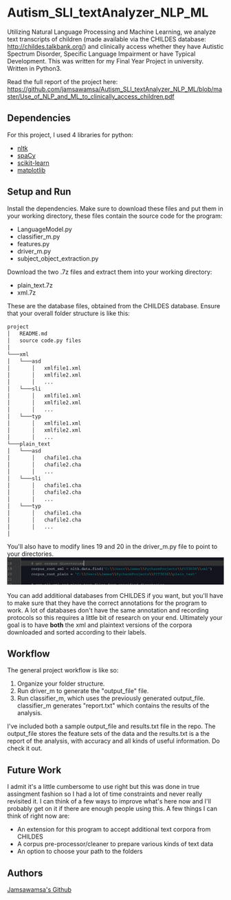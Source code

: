 # Autism_SLI_textAnalyzer_NLP_ML
Utilizing Natural Language Processing and Machine Learning, we analyze text transcripts of children (made available via the CHILDES database: http://childes.talkbank.org/) and clinically access whether they have Autistic Spectrum Disorder, Specific Language Impairment or have Typical Development. This was written for my Final Year Project in university. Written in Python3.

Read the full report of the project here: https://github.com/jamsawamsa/Autism_SLI_textAnalyzer_NLP_ML/blob/master/Use_of_NLP_and_ML_to_clinically_access_children.pdf

## Dependencies
For this project, I used 4 libraries for python:
 - [nltk](http://www.nltk.org/)
 - [spaCy](https://spacy.io/)
 - [scikit-learn](http://scikit-learn.org/)
 - [matplotlib](https://matplotlib.org/)
 
 ## Setup and Run
 Install the dependencies. Make sure to download these files and put them in your working directory, these files contain the source code for the program:
  - LanguageModel.py
  - classifier_m.py
  - features.py
  - driver_m.py
  - subject_object_extraction.py
  
 Download the two .7z files and extract them into your working directory:
  - plain_text.7z
  - xml.7z
  
These are the database files, obtained from the CHILDES database. Ensure that your overall folder structure is like this:
  ```
project
│   README.md
│   source code.py files
│
└───xml
│   └───asd
│       │   xmlfile1.xml
│       │   xmlfile2.xml
│       │   ...
│   └───sli
│       │   xmlfile1.xml
│       │   xmlfile2.xml
│       │   ...
│   └───typ
│       │   xmlfile1.xml
│       │   xmlfile2.xml
│       │   ...
└───plain_text
│   └───asd
│       │   chafile1.cha
│       │   chafile2.cha
│       │   ...
│   └───sli
│       │   chafile1.cha
│       │   chafile2.cha
│       │   ...
│   └───typ
│       │   chafile1.cha
│       │   chafile2.cha
│       │   ...
│   
```
You'll also have to modify lines 19 and 20 in the driver_m.py file to point to your directories. 
![alt text](https://github.com/jamsawamsa/Autism_SLI_textAnalyzer_NLP_ML/blob/master/Images/ReadmeImage1.JPG?raw=true)

You can add additional databases from CHILDES if you want, but you'll have to make sure that they have the correct annotations for the program to work. A lot of databases don't have the same annotation and recording protocols so this requires a little bit of research on your end. Ultimately your goal is to have **both** the xml and plaintext versions of the corpora downloaded and sorted according to their labels.

## Workflow
The general project workflow is like so:
1. Organize your folder structure.
2. Run driver_m to generate the "output_file" file.
3. Run classifier_m, which uses the previously generated output_file. classifier_m generates "report.txt" which contains the results of the analysis.


I've included both a sample output_file and results.txt file in the repo. The output_file stores the feature sets of the data and the results.txt is a the report of the analysis, with accuracy and all kinds of useful information. Do check it out.

## Future Work
I admit it's a little cumbersome to use right but this was done in true assingment fashion so I had a lot of time constraints and never really revisited it. I can think of a few ways to improve what's here now and I'll probably get on it if there are enough people using this. A few things I can think of right now are:
 - An extension for this program to accept additional text corpora from CHILDES
 - A corpus pre-processor/cleaner to prepare various kinds of text data
 - An option to choose your path to the folders
 
 ## Authors
 [Jamsawamsa's Github](https://github.com/jamsawamsa)


